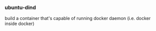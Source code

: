### ubuntu-dind

build a container that's capable of running docker daemon (i.e. docker inside
docker)
